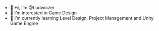 - 👋 Hi, I’m @Ludwiczer
- 👀 I’m interested in Game Design
- 🌱 I’m currently learning Level Design, Project Management and Unity Game Engine

<!---
Ludwiczer/Ludwiczer is a ✨ special ✨ repository because its `README.md` (this file) appears on your GitHub profile.
You can click the Preview link to take a look at your changes.
--->
